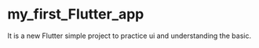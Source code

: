 # my_first_Flutter_app

It is a new Flutter simple project to practice ui and understanding the basic. 
